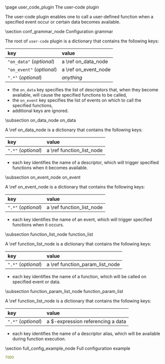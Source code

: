 \page user_code_plugin The user-code plugin

The user-code plugin enables one to call a user-defined function 
when a specified event occur or certain data becomes available.

\section conf_grammar_node Configuration grammar

The root of `user-code` plugin is a dictionary that contains the following keys:

|key|value|
|:--|:----|
|`"on_data"`  (*optional*)|a \ref on_data_node |
|`"on_event"` (*optional*)|a \ref on_event_node|
|`".*"`       (*optional*)| *anything*         |

* the `on_data` key specifies the list of descriptors that, when they become available, 
will cause the specified functions to be called,
* the `on_event` key specifies the list of events on which to call the specified functions,
* additional keys are ignored.

\subsection on_data_node on_data

A \ref on_data_node is a dictionary that contains the following keys:

|key|value|
|:--|:----|
|`".*"` (*optional*)|a \ref function_list_node|

* each key identifies the name of a descriptor, which will trigger specified functions when it becomes available.

\subsection on_event_node on_event

A \ref on_event_node is a dictionary that contains the following keys:

|key|value|
|:--|:----|
|`".*"` (*optional*)|a \ref function_list_node|

* each key identifies the name of an event, which will trigger specified functions when it occurs.

\subsection function_list_node function_list

A \ref function_list_node is a dictionary that contains the following keys:

|key|value|
|:--|:----|
|`".*"` (*optional*)|a \ref function_param_list_node|

* each key identifies the name of a function, which will be called on specified event or data.

\subsection function_param_list_node function_param_list

A \ref function_list_node is a dictionary that contains the following keys:

|key|value|
|:--|:----|
|`".*"` (*optional*)|a $-expression referencing a data|

* each key identifies the name of a descriptor alias, which will be available during function execution.

\section full_config_example_node Full configuration example
```yaml                   
TODO
```